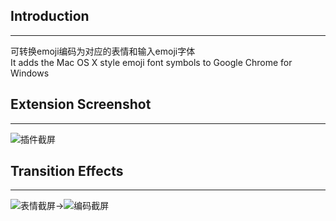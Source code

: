 ## Introduction ##


----------
可转换emoji编码为对应的表情和输入emoji字体  
It adds the Mac OS X style emoji font symbols to Google Chrome for Windows
## Extension Screenshot ##


----------


![插件截屏][1]

##  Transition Effects  ##


----------
![表情截屏][2]→![编码截屏][3]


  [1]: https://raw.github.com/ljanson/Emoji-Extension-for-Chrome/master/screenshot/a.png
  [2]: https://raw.github.com/ljanson/Emoji-Extension-for-Chrome/master/screenshot/b.png
  [3]: https://raw.github.com/ljanson/Emoji-Extension-for-Chrome/master/screenshot/c.png
